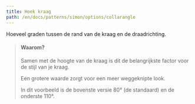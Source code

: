 ```yaml
---
title: Hoek kraag
path: /en/docs/patterns/simon/options/collarangle
---
```


Hoeveel graden tussen de rand van de kraag en de draadrichting.

> #### Waarom?
> 
> Samen met de hoogte van de kraag is dit de belangrijkste factor voor de stijl van je kraag.
> 
> Een grotere waarde zorgt voor een meer weggeknipte look.
> 
> In dit voorbeeld is de bovenste versie 80° (de standaard) en de onderste 110°.